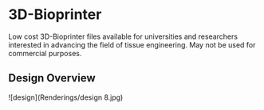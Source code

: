 # 3D-Bioprinter
Low cost 3D-Bioprinter files available for universities and researchers interested in advancing the field of tissue engineering. May not be used for commercial purposes.  


## Design Overview
![design](Renderings/design 8.jpg)